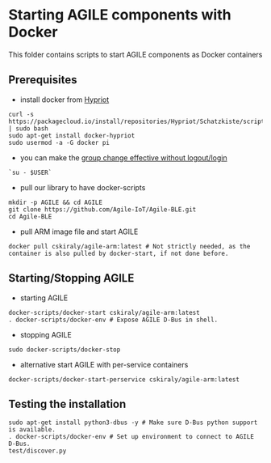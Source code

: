 
Starting AGILE components with Docker
===

This folder contains scripts to start AGILE components as Docker containers

Prerequisites
---
- install docker from [Hypriot](http://blog.hypriot.com/post/your-number-one-source-for-docker-on-arm/)
```
curl -s https://packagecloud.io/install/repositories/Hypriot/Schatzkiste/script.deb.sh | sudo bash
sudo apt-get install docker-hypriot
sudo usermod -a -G docker pi
```

- you can make the [group change effective without logout/login](http://superuser.com/questions/272061/reload-a-linux-users-group-assignments-without-logging-out)
```
`su - $USER`
```

- pull our library to have docker-scripts
```
mkdir -p AGILE && cd AGILE
git clone https://github.com/Agile-IoT/Agile-BLE.git
cd Agile-BLE
```

- pull ARM image file and start AGILE
```
docker pull cskiraly/agile-arm:latest # Not strictly needed, as the container is also pulled by docker-start, if not done before.
```

Starting/Stopping AGILE
---

- starting AGILE

```
docker-scripts/docker-start cskiraly/agile-arm:latest
. docker-scripts/docker-env # Expose AGILE D-Bus in shell. 
```

- stopping AGILE
```
sudo docker-scripts/docker-stop
```

- alternative start AGILE with per-service containers
```
docker-scripts/docker-start-perservice cskiraly/agile-arm:latest
```

Testing the installation
---

```
sudo apt-get install python3-dbus -y # Make sure D-Bus python support is available.
. docker-scripts/docker-env # Set up environment to connect to AGILE D-Bus.                                                      
test/discover.py
```
